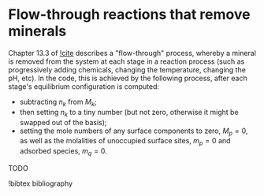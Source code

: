# Flow-through reactions that remove minerals

Chapter 13.3 of [!cite](bethke_2007) describes a "flow-through" process, whereby a mineral is removed from the system at each stage in a reaction process (such as progressively adding chemicals, changing the temperature, changing the pH, etc).  In the code, this is achieved by the following process, after each stage's equilibrium configuration is computed:

- subtracting $n_{k}$ from $M_{k}$;
- then setting $n_{k}$ to a tiny number (but not zero, otherwise it might be swapped out of the basis);
- setting the mole numbers of any surface components to zero, $M_{p}=0$, as well as the molalities of unoccupied surface sites, $m_{p}=0$ and adsorbed species, $m_{q}=0$.

TODO

!bibtex bibliography